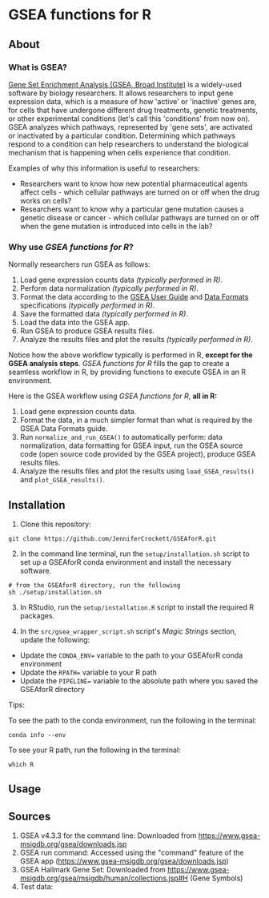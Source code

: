 # GSEA functions for R

## About

### What is GSEA?

[Gene Set Enrichment Analysis (GSEA, Broad Institute)](https://www.gsea-msigdb.org/gsea/index.jsp) is a widely-used software by biology researchers. It allows researchers to input gene expression data, which is a measure of how 'active' or 'inactive' genes are, for cells that have undergone different drug treatments, genetic treatments, or other experimental conditions (let's call this 'conditions' from now on). GSEA analyzes which pathways, represented by 'gene sets', are activated or inactivated by a particular condition. Determining which pathways respond to a condition can help researchers to understand the biological mechanism that is happening when cells experience that condition.  

Examples of why this information is useful to researchers:  

* Researchers want to know how new potential pharmaceutical agents affect cells - which cellular pathways are turned on or off when the drug works on cells?
* Researchers want to know why a particular gene mutation causes a genetic disease or cancer - which cellular pathways are turned on or off when the gene mutation is introduced into cells in the lab?

### Why use _GSEA functions for R_?

Normally researchers run GSEA as follows:  

1. Load gene expression counts data _(typically performed in R)_.
2. Perform data normalization _(typically performed in R)_.
3. Format the data according to the [GSEA User Guide](https://www.gsea-msigdb.org/gsea/doc/GSEAUserGuideFrame.html) and [Data Formats](https://software.broadinstitute.org/cancer/software/gsea/wiki/index.php/Data_formats) specifications _(typically performed in R)_.
4. Save the formatted data _(typically performed in R)_.
5. Load the data into the GSEA app.
6. Run GSEA to produce GSEA results files.
7. Analyze the results files and plot the results _(typically performed in R)_.  

Notice how the above workflow typically is performed in R, **except for the GSEA analysis steps**. _GSEA functions for R_ fills the gap to create a seamless workflow in R, by providing functions to execute GSEA in an R environment.  

Here is the GSEA workflow using _GSEA functions for R_, **all in R:** 

1. Load gene expression counts data.
2. Format the data, in a much simpler format than what is required by the GSEA Data Formats guide.
3. Run `normalize_and_run_GSEA()` to automatically perform: data normalization, data formatting for GSEA input, run the GSEA source code (open source code provided by the GSEA project), produce GSEA results files.
4. Analyze the results files and plot the results using `load_GSEA_results()` and `plot_GSEA_results()`.  


## Installation

1. Clone this repository:

```
git clone https://github.com/JenniferCrockett/GSEAforR.git
```

2. In the command line terminal, run the `setup/installation.sh` script to set up a GSEAforR conda environment and install the necessary software.

```
# from the GSEAforR directory, run the following
sh ./setup/installation.sh
```

3. In RStudio, run the `setup/installation.R` script to install the required R packages.

4. In the `src/gsea_wrapper_script.sh` script's _Magic Strings_ section, update the following:  

* Update the `CONDA_ENV=` variable to the path to your GSEAforR conda environment
* Update the `RPATH=` variable to your R path
* Update the `PIPELINE=` variable to the absolute path where you saved the GSEAforR directory

Tips:  

To see the path to the conda environment, run the following in the terminal:
```
conda info --env
```

To see your R path, run the following in the terminal:  
```
which R
```

## Usage

## Sources

1. GSEA v4.3.3 for the command line: Downloaded from https://www.gsea-msigdb.org/gsea/downloads.jsp
2. GSEA run command: Accessed using the "command" feature of the GSEA app (https://www.gsea-msigdb.org/gsea/downloads.jsp)
3. GSEA Hallmark Gene Set: Downloaded from https://www.gsea-msigdb.org/gsea/msigdb/human/collections.jsp#H (Gene Symbols)
4. Test data:
